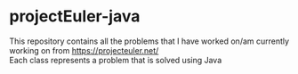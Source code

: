 # projectEuler-java

This repository contains all the problems that I have worked on/am currently working on from https://projecteuler.net/ </br>
Each class represents a problem that is solved using Java

